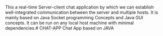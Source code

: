 This a real-time Server-client chat application by which we can establish well-integrated communication between the server and multiple hosts. It is mainly based on Java Socket programming Concepts and Java GUI concepts. It can be run on any local host machine with minimal dependencies.# CHAT-APP
Chat App based on JAVA
